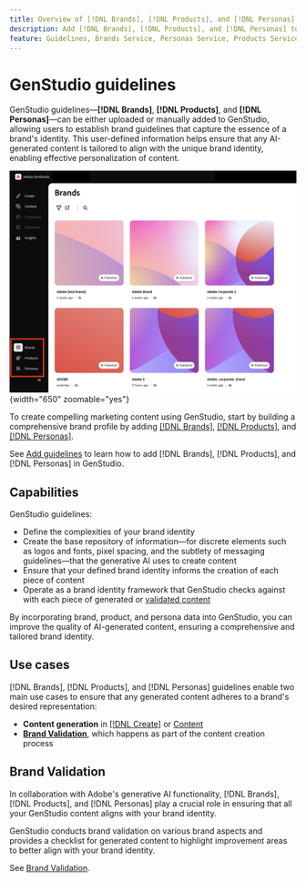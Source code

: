 ```yaml
---
title: Overview of [!DNL Brands], [!DNL Products], and [!DNL Personas]
description: Add [!DNL Brands], [!DNL Products], and [!DNL Personas] to GenStudio to create a comprehensive brand profile that includes all aspects of a brand's representation.
feature: Guidelines, Brands Service, Personas Service, Products Service
---
```


# GenStudio guidelines

GenStudio guidelines—**[!DNL Brands]**, **[!DNL Products]**, and **[!DNL Personas]**—can be either uploaded or manually added to GenStudio, allowing users to establish brand guidelines that capture the essence of a brand's identity. This user-defined information helps ensure that any AI-generated content is tailored to align with the unique brand identity, enabling effective personalization of content.

![Guidelines in GenStudio](/help/assets/guidelines.png){width="650" zoomable="yes"}

To create compelling marketing content using GenStudio, start by building a comprehensive brand profile by adding [[!DNL Brands]](/help/user-guide/guidelines/brands.md), [[!DNL Products]](/help/user-guide/guidelines/products.md), and [[!DNL Personas]](/help/user-guide/guidelines/personas.md).

See [Add guidelines](/help/user-guide/guidelines/add-guidelines.md) to learn how to add [!DNL Brands], [!DNL Products], and [!DNL Personas] in GenStudio.

## Capabilities

GenStudio guidelines:

* Define the complexities of your brand identity
* Create the base repository of information—for discrete elements such as logos and fonts, pixel spacing, and the subtlety of messaging guidelines—that the generative AI uses to create content
* Ensure that your defined brand identity informs the creation of each piece of content
* Operate as a brand identity framework that GenStudio checks against with each piece of generated or [validated content](#brand-validation)

By incorporating brand, product, and persona data into GenStudio, you can improve the quality of AI-generated content, ensuring a comprehensive and tailored brand identity.

## Use cases

[!DNL Brands], [!DNL Products], and [!DNL Personas] guidelines enable two main use cases to ensure that any generated content adheres to a brand's desired representation:

* **Content generation** in [[!DNL Create]](/help/user-guide/create/overview.md) or [Content](/help/user-guide/content/overview.md)
* [**Brand Validation**](#brand-validation), which happens as part of the content creation process

## Brand Validation

In collaboration with Adobe's generative AI functionality, [!DNL Brands], [!DNL Products], and [!DNL Personas] play a crucial role in ensuring that all your GenStudio content aligns with your brand identity.

GenStudio conducts brand validation on various brand aspects and provides a checklist for generated content to highlight improvement areas to better align with your brand identity.

See [Brand Validation](/help/user-guide/guidelines/brand-validation.md).
